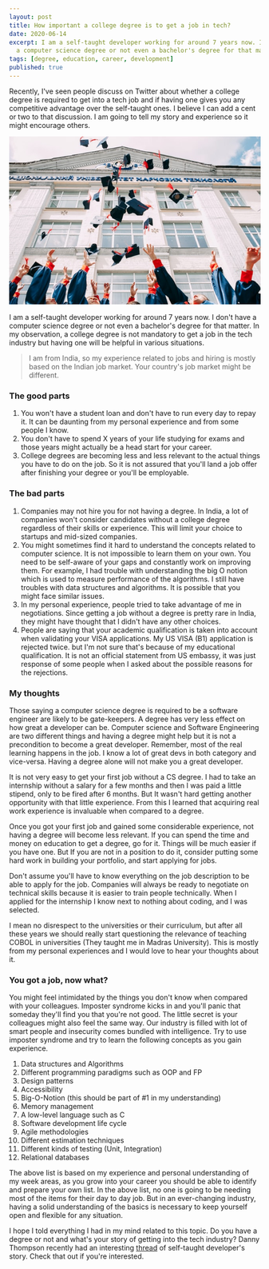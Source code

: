 ```yaml
---
layout: post
title: How important a college degree is to get a job in tech?
date: 2020-06-14
excerpt: I am a self-taught developer working for around 7 years now. I don't have
  a computer science degree or not even a bachelor's degree for that matter.
tags: [degree, education, career, development]
published: true
---
```

Recently, I've seen people discuss on Twitter about whether a college degree is required to get into a tech job and if having one gives you any competitive advantage over the self-taught ones. I believe I can add a cent or two to that discussion. I am going to tell my story and experience so it might encourage others.

![College degree](/assets/img/year-month-date-vasily-koloda-8cqdvpuo_ki-unsplash.jpg)

I am a self-taught developer working for around 7 years now. I don't have a computer science degree or not even a bachelor's degree for that matter. In my observation, a college degree is not mandatory to get a job in the tech industry but having one will be helpful in various situations.

> I am from India, so my experience related to jobs and hiring is mostly based on the Indian job market. Your country's job market might be different.

### The good parts

1. You won't have a student loan and don't have to run every day to repay it. It can be daunting from my personal experience and from some people I know.
2. You don't have to spend X years of your life studying for exams and those years might actually be a head start for your career.
3. College degrees are becoming less and less relevant to the actual things you have to do on the job. So it is not assured that you'll land a job offer after finishing your degree or you'll be employable.

### The bad parts

1. Companies may not hire you for not having a degree. In India, a lot of companies won't consider candidates without a college degree regardless of their skills or experience. This will limit your choice to startups and mid-sized companies.
2. You might sometimes find it hard to understand the concepts related to computer science. It is not impossible to learn them on your own. You need to be self-aware of your gaps and constantly work on improving them. For example, I had trouble with understanding the big O notion which is used to measure performance of the algorithms. I still have troubles with data structures and algorithms. It is possible that you might face similar issues.
3. In my personal experience, people tried to take advantage of me in negotiations. Since getting a job without a degree is pretty rare in India, they might have thought that I didn't have any other choices.
4. People are saying that your academic qualification is taken into account when validating your VISA applications. My US VISA (B1) application is rejected twice. but I'm not sure that's because of my educational qualification. It is not an official statement from US embassy, it was just response of some people when I asked about the possible reasons for the rejections.

### My thoughts

Those saying a computer science degree is required to be a software engineer are likely to be gate-keepers. A degree has very less effect on how great a developer can be. Computer science and Software Engineering are two different things and having a degree might help but it is not a precondition to become a great developer. Remember, most of the real learning happens in the job. I know a lot of great devs in both category and vice-versa. Having a degree alone will not make you a great developer.

It is not very easy to get your first job without a CS degree. I had to take an internship without a salary for a few months and then I was paid a little stipend, only to be fired after 6 months. But It wasn't hard getting another opportunity with that little experience. From this I learned that acquiring real work experience is invaluable when compared to a degree.

Once you got your first job and gained some considerable experience, not having a degree will become less relevant. If you can spend the time and money on education to get a degree, go for it. Things will be much easier if you have one. But If you are not in a position to do it, consider putting some hard work in building your portfolio, and start applying for jobs.

Don't assume you'll have to know everything on the job description to be able to apply for the job. Companies will always be ready to negotiate on technical skills because it is easier to train people technically. When I applied for the internship I know next to nothing about coding, and I was selected.

I mean no disrespect to the universities or their curriculum, but after all these years we should really start questioning the relevance of teaching COBOL in universities (They taught me in Madras University). This is mostly from my personal experiences and I would love to hear your thoughts about it.

### You got a job, now what?

You might feel intimidated by the things you don't know when compared with your colleagues. Imposter syndrome kicks in and you'll panic that someday they'll find you that you're not good. The little secret is your colleagues might also feel the same way. Our industry is filled with lot of smart people and insecurity comes bundled with intelligence. Try to use imposter syndrome and try to learn the following concepts as you gain experience.

 1. Data structures and Algorithms
 2. Different programming paradigms such as OOP and FP
 3. Design patterns
 4. Accessibility
 5. Big-O-Notion (this should be part of #1 in my understanding)
 6. Memory management
 7. A low-level language such as C
 8. Software development life cycle
 9. Agile methodologies
10. Different estimation techniques
11. Different kinds of testing (Unit, Integration)
12. Relational databases

The above list is based on my experience and personal understanding of my week areas, as you grow into your career you should be able to identify and prepare your own list. In the above list, no one is going to be needing most of the items for their day to day job. But in an ever-changing industry, having a solid understanding of the basics is necessary to keep yourself open and flexible for any situation.

I hope I told everything I had in my mind related to this topic. Do you have a degree or not and what's your story of getting into the tech industry? Danny Thompson recently had an interesting [thread](https://twitter.com/DThompsonDev/status/1272226356424839170?s=20) of self-taught developer's story. Check that out if you're interested.
